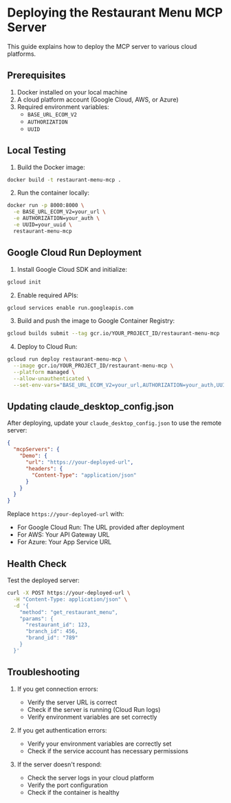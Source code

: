 # Deploying the Restaurant Menu MCP Server

This guide explains how to deploy the MCP server to various cloud platforms.

## Prerequisites

1. Docker installed on your local machine
2. A cloud platform account (Google Cloud, AWS, or Azure)
3. Required environment variables:
   - `BASE_URL_ECOM_V2`
   - `AUTHORIZATION`
   - `UUID`

## Local Testing

1. Build the Docker image:
```bash
docker build -t restaurant-menu-mcp .
```

2. Run the container locally:
```bash
docker run -p 8000:8000 \
  -e BASE_URL_ECOM_V2=your_url \
  -e AUTHORIZATION=your_auth \
  -e UUID=your_uuid \
  restaurant-menu-mcp
```

## Google Cloud Run Deployment

1. Install Google Cloud SDK and initialize:
```bash
gcloud init
```

2. Enable required APIs:
```bash
gcloud services enable run.googleapis.com
```

3. Build and push the image to Google Container Registry:
```bash
gcloud builds submit --tag gcr.io/YOUR_PROJECT_ID/restaurant-menu-mcp
```

4. Deploy to Cloud Run:
```bash
gcloud run deploy restaurant-menu-mcp \
  --image gcr.io/YOUR_PROJECT_ID/restaurant-menu-mcp \
  --platform managed \
  --allow-unauthenticated \
  --set-env-vars="BASE_URL_ECOM_V2=your_url,AUTHORIZATION=your_auth,UUID=your_uuid"
```

## Updating claude_desktop_config.json

After deploying, update your `claude_desktop_config.json` to use the remote server:

```json
{
  "mcpServers": {
    "Demo": {
      "url": "https://your-deployed-url",
      "headers": {
        "Content-Type": "application/json"
      }
    }
  }
}
```

Replace `https://your-deployed-url` with:
- For Google Cloud Run: The URL provided after deployment
- For AWS: Your API Gateway URL
- For Azure: Your App Service URL

## Health Check

Test the deployed server:
```bash
curl -X POST https://your-deployed-url \
  -H "Content-Type: application/json" \
  -d '{
    "method": "get_restaurant_menu",
    "params": {
      "restaurant_id": 123,
      "branch_id": 456,
      "brand_id": "789"
    }
  }'
```

## Troubleshooting

1. If you get connection errors:
   - Verify the server URL is correct
   - Check if the server is running (Cloud Run logs)
   - Verify environment variables are set correctly

2. If you get authentication errors:
   - Verify your environment variables are correctly set
   - Check if the service account has necessary permissions

3. If the server doesn't respond:
   - Check the server logs in your cloud platform
   - Verify the port configuration
   - Check if the container is healthy 
